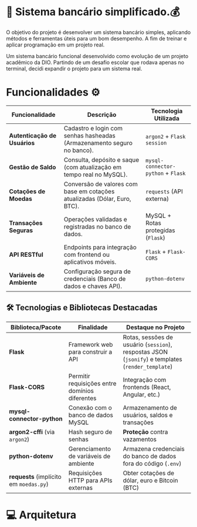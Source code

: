 # 🏦 Sistema bancário simplificado.💰

O objetivo do projeto é desenvolver um sistema bancário simples, aplicando métodos e ferramentas úteis para um bom desempenho.  A fim de treinar e aplicar programação em um projeto real.

Um sistema bancário funcional desenvolvido como evolução de um projeto acadêmico da DIO. Partindo de um desafio escolar que rodava apenas no terminal, decidi expandir o projeto para um sistema real. 

# Funcionalidades ⚙️
| Funcionalidade               | Descrição                                                                 | Tecnologia Utilizada                     |
|------------------------------|--------------------------------------------------------------------------|------------------------------------------|
| **Autenticação de Usuários**  | Cadastro e login com senhas hasheadas (Armazenamento seguro no banco).    | `argon2` + `Flask session`               |
| **Gestão de Saldo**           | Consulta, depósito e saque (com atualização em tempo real no MySQL).      | `mysql-connector-python` + `Flask`       |
| **Cotações de Moedas**        | Conversão de valores com base em cotações atualizadas (Dólar, Euro, BTC). | `requests` (API externa)                 |
| **Transações Seguras**        | Operações validadas e registradas no banco de dados.                      | MySQL + Rotas protegidas (`Flask`)       |
| **API RESTful**               | Endpoints para integração com frontend ou aplicativos móveis.             | `Flask` + `Flask-CORS`                   |
| **Variáveis de Ambiente**     | Configuração segura de credenciais (Banco de dados e chaves API).         | `python-dotenv`                          |

## 🛠 Tecnologias e Bibliotecas Destacadas

| Biblioteca/Pacote         | Finalidade                                      | Destaque no Projeto                                                                 |
|---------------------------|------------------------------------------------|------------------------------------------------------------------------------------|
| **Flask**                 | Framework web para construir a API              | Rotas, sessões de usuário (`session`), respostas JSON (`jsonify`) e templates (`render_template`) |
| **Flask-CORS**            | Permitir requisições entre domínios diferentes  | Integração com frontends (React, Angular, etc.)                                    |
| **mysql-connector-python**| Conexão com o banco de dados MySQL             | Armazenamento de usuários, saldos e transações                                     |
| **argon2-cffi** (via `argon2`)| Hash seguro de senhas                     | **Proteção** contra vazamentos        |
| **python-dotenv**         | Gerenciamento de variáveis de ambiente         | Armazena credenciais do banco de dados fora do código (`.env`)                     |
| **requests** (implícito em `moedas.py`)| Requisições HTTP para APIs externas | Obter cotações de dólar, euro e Bitcoin (BTC)                                      |


# 💻 Arquitetura